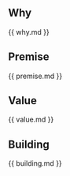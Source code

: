## Why

{{ why.md }}

## Premise

{{ premise.md }}

## Value

{{ value.md }}

## Building

{{ building.md }}
